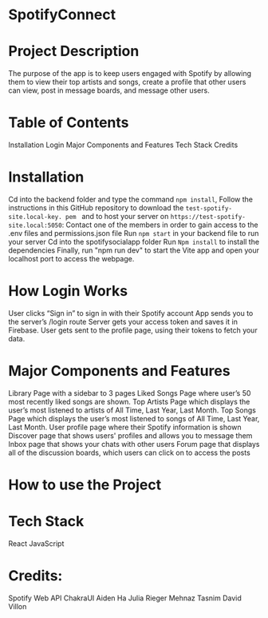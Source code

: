 # SpotifyConnect

# Project Description
The purpose of the app is to keep users engaged with Spotify by allowing them to view their top artists and songs, create a profile that other users can view, post in message boards, and message other users. 

# Table of Contents
Installation
Login
Major Components and Features
Tech Stack
Credits

# Installation 
Cd into the backend folder and type the command `npm install`, 
Follow the instructions in this GitHub repository to download the `test-spotify-site.local-key. pem ` and to host your server on `https://test-spotify-site.local:5050`: 
Contact one of the members in order to gain access to the .env files and permissions.json file
Run `npm start` in your backend file to run your server
Cd into the spotifysocialapp folder
Run `Npm install` to install the dependencies
Finally, run "npm run dev" to start the Vite app and open your localhost port to access the webpage.
# How Login Works
User clicks “Sign in” to sign in with their Spotify account
App sends you to the server’s /login route
Server gets your access token and saves it in Firebase.
User gets sent to the profile page, using their tokens to fetch your data.

# Major Components and Features
Library Page with a sidebar to 3 pages
Liked Songs Page where user’s 50 most recently liked songs are shown. 
Top Artists Page which displays the user’s most listened to artists of All Time, Last Year, Last Month. 
Top Songs Page which displays the user’s most listened to songs of All Time, Last Year, Last Month. 
User profile page where their Spotify information is shown
Discover page that shows users' profiles and allows you to message them
Inbox page that shows your chats with other users
Forum page that displays all of the discussion boards, which users can click on to access the posts

# How to use the Project


# Tech Stack
React
JavaScript

# Credits:
Spotify Web API
ChakraUI
Aiden Ha
Julia Rieger
Mehnaz Tasnim
David Villon

